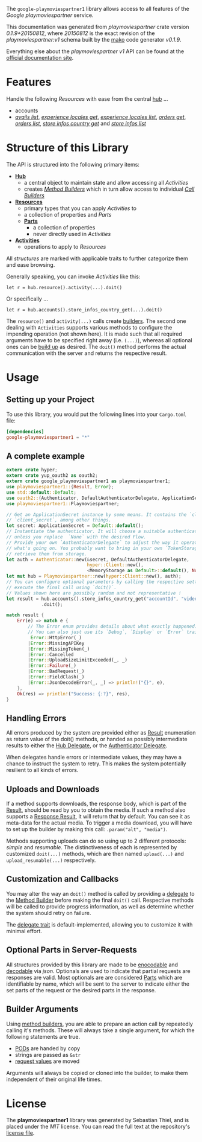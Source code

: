 <!---
DO NOT EDIT !
This file was generated automatically from 'src/mako/api/README.md.mako'
DO NOT EDIT !
-->
The `google-playmoviespartner1` library allows access to all features of the *Google playmoviespartner* service.

This documentation was generated from *playmoviespartner* crate version *0.1.9+20150812*, where *20150812* is the exact revision of the *playmoviespartner:v1* schema built by the [mako](http://www.makotemplates.org/) code generator *v0.1.9*.

Everything else about the *playmoviespartner* *v1* API can be found at the
[official documentation site](https://developers.google.com/playmoviespartner/).
# Features

Handle the following *Resources* with ease from the central [hub](http://byron.github.io/google-apis-rs/google_playmoviespartner1/struct.Playmoviespartner.html) ... 

* accounts
 * [*avails list*](http://byron.github.io/google-apis-rs/google_playmoviespartner1/struct.AccountAvailListCall.html), [*experience locales get*](http://byron.github.io/google-apis-rs/google_playmoviespartner1/struct.AccountExperienceLocaleGetCall.html), [*experience locales list*](http://byron.github.io/google-apis-rs/google_playmoviespartner1/struct.AccountExperienceLocaleListCall.html), [*orders get*](http://byron.github.io/google-apis-rs/google_playmoviespartner1/struct.AccountOrderGetCall.html), [*orders list*](http://byron.github.io/google-apis-rs/google_playmoviespartner1/struct.AccountOrderListCall.html), [*store infos country get*](http://byron.github.io/google-apis-rs/google_playmoviespartner1/struct.AccountStoreInfoCountryGetCall.html) and [*store infos list*](http://byron.github.io/google-apis-rs/google_playmoviespartner1/struct.AccountStoreInfoListCall.html)




# Structure of this Library

The API is structured into the following primary items:

* **[Hub](http://byron.github.io/google-apis-rs/google_playmoviespartner1/struct.Playmoviespartner.html)**
    * a central object to maintain state and allow accessing all *Activities*
    * creates [*Method Builders*](http://byron.github.io/google-apis-rs/google_playmoviespartner1/trait.MethodsBuilder.html) which in turn
      allow access to individual [*Call Builders*](http://byron.github.io/google-apis-rs/google_playmoviespartner1/trait.CallBuilder.html)
* **[Resources](http://byron.github.io/google-apis-rs/google_playmoviespartner1/trait.Resource.html)**
    * primary types that you can apply *Activities* to
    * a collection of properties and *Parts*
    * **[Parts](http://byron.github.io/google-apis-rs/google_playmoviespartner1/trait.Part.html)**
        * a collection of properties
        * never directly used in *Activities*
* **[Activities](http://byron.github.io/google-apis-rs/google_playmoviespartner1/trait.CallBuilder.html)**
    * operations to apply to *Resources*

All *structures* are marked with applicable traits to further categorize them and ease browsing.

Generally speaking, you can invoke *Activities* like this:

```Rust,ignore
let r = hub.resource().activity(...).doit()
```

Or specifically ...

```ignore
let r = hub.accounts().store_infos_country_get(...).doit()
```

The `resource()` and `activity(...)` calls create [builders][builder-pattern]. The second one dealing with `Activities` 
supports various methods to configure the impending operation (not shown here). It is made such that all required arguments have to be 
specified right away (i.e. `(...)`), whereas all optional ones can be [build up][builder-pattern] as desired.
The `doit()` method performs the actual communication with the server and returns the respective result.

# Usage

## Setting up your Project

To use this library, you would put the following lines into your `Cargo.toml` file:

```toml
[dependencies]
google-playmoviespartner1 = "*"
```

## A complete example

```Rust
extern crate hyper;
extern crate yup_oauth2 as oauth2;
extern crate google_playmoviespartner1 as playmoviespartner1;
use playmoviespartner1::{Result, Error};
use std::default::Default;
use oauth2::{Authenticator, DefaultAuthenticatorDelegate, ApplicationSecret, MemoryStorage};
use playmoviespartner1::Playmoviespartner;

// Get an ApplicationSecret instance by some means. It contains the `client_id` and 
// `client_secret`, among other things.
let secret: ApplicationSecret = Default::default();
// Instantiate the authenticator. It will choose a suitable authentication flow for you, 
// unless you replace  `None` with the desired Flow.
// Provide your own `AuthenticatorDelegate` to adjust the way it operates and get feedback about 
// what's going on. You probably want to bring in your own `TokenStorage` to persist tokens and
// retrieve them from storage.
let auth = Authenticator::new(&secret, DefaultAuthenticatorDelegate,
                              hyper::Client::new(),
                              <MemoryStorage as Default>::default(), None);
let mut hub = Playmoviespartner::new(hyper::Client::new(), auth);
// You can configure optional parameters by calling the respective setters at will, and
// execute the final call using `doit()`.
// Values shown here are possibly random and not representative !
let result = hub.accounts().store_infos_country_get("accountId", "videoId", "country")
             .doit();

match result {
    Err(e) => match e {
        // The Error enum provides details about what exactly happened.
        // You can also just use its `Debug`, `Display` or `Error` traits
         Error::HttpError(_)
        |Error::MissingAPIKey
        |Error::MissingToken(_)
        |Error::Cancelled
        |Error::UploadSizeLimitExceeded(_, _)
        |Error::Failure(_)
        |Error::BadRequest(_)
        |Error::FieldClash(_)
        |Error::JsonDecodeError(_, _) => println!("{}", e),
    },
    Ok(res) => println!("Success: {:?}", res),
}

```
## Handling Errors

All errors produced by the system are provided either as [Result](http://byron.github.io/google-apis-rs/google_playmoviespartner1/enum.Result.html) enumeration as return value of 
the doit() methods, or handed as possibly intermediate results to either the 
[Hub Delegate](http://byron.github.io/google-apis-rs/google_playmoviespartner1/trait.Delegate.html), or the [Authenticator Delegate](http://byron.github.io/google-apis-rs/google_playmoviespartner1/../yup-oauth2/trait.AuthenticatorDelegate.html).

When delegates handle errors or intermediate values, they may have a chance to instruct the system to retry. This 
makes the system potentially resilient to all kinds of errors.

## Uploads and Downloads
If a method supports downloads, the response body, which is part of the [Result](http://byron.github.io/google-apis-rs/google_playmoviespartner1/enum.Result.html), should be
read by you to obtain the media.
If such a method also supports a [Response Result](http://byron.github.io/google-apis-rs/google_playmoviespartner1/trait.ResponseResult.html), it will return that by default.
You can see it as meta-data for the actual media. To trigger a media download, you will have to set up the builder by making
this call: `.param("alt", "media")`.

Methods supporting uploads can do so using up to 2 different protocols: 
*simple* and *resumable*. The distinctiveness of each is represented by customized 
`doit(...)` methods, which are then named `upload(...)` and `upload_resumable(...)` respectively.

## Customization and Callbacks

You may alter the way an `doit()` method is called by providing a [delegate](http://byron.github.io/google-apis-rs/google_playmoviespartner1/trait.Delegate.html) to the 
[Method Builder](http://byron.github.io/google-apis-rs/google_playmoviespartner1/trait.CallBuilder.html) before making the final `doit()` call. 
Respective methods will be called to provide progress information, as well as determine whether the system should 
retry on failure.

The [delegate trait](http://byron.github.io/google-apis-rs/google_playmoviespartner1/trait.Delegate.html) is default-implemented, allowing you to customize it with minimal effort.

## Optional Parts in Server-Requests

All structures provided by this library are made to be [enocodable](http://byron.github.io/google-apis-rs/google_playmoviespartner1/trait.RequestValue.html) and 
[decodable](http://byron.github.io/google-apis-rs/google_playmoviespartner1/trait.ResponseResult.html) via *json*. Optionals are used to indicate that partial requests are responses 
are valid.
Most optionals are are considered [Parts](http://byron.github.io/google-apis-rs/google_playmoviespartner1/trait.Part.html) which are identifiable by name, which will be sent to 
the server to indicate either the set parts of the request or the desired parts in the response.

## Builder Arguments

Using [method builders](http://byron.github.io/google-apis-rs/google_playmoviespartner1/trait.CallBuilder.html), you are able to prepare an action call by repeatedly calling it's methods.
These will always take a single argument, for which the following statements are true.

* [PODs][wiki-pod] are handed by copy
* strings are passed as `&str`
* [request values](http://byron.github.io/google-apis-rs/google_playmoviespartner1/trait.RequestValue.html) are moved

Arguments will always be copied or cloned into the builder, to make them independent of their original life times.

[wiki-pod]: http://en.wikipedia.org/wiki/Plain_old_data_structure
[builder-pattern]: http://en.wikipedia.org/wiki/Builder_pattern
[google-go-api]: https://github.com/google/google-api-go-client

# License
The **playmoviespartner1** library was generated by Sebastian Thiel, and is placed 
under the *MIT* license.
You can read the full text at the repository's [license file][repo-license].

[repo-license]: https://github.com/Byron/google-apis-rs/LICENSE.md
